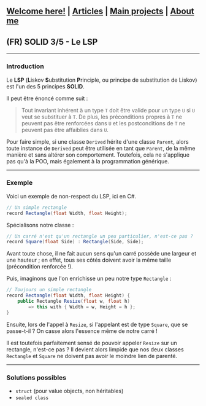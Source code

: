 ## [Welcome here!](https://vpenando.github.io) | [Articles](https://vpenando.github.io/articles.html) | [Main projects](https://vpenando.github.io/projects.html) | [About me](https://vpenando.github.io/about.html)

## (FR) SOLID 3/5 - Le LSP

---

### Introduction

Le **LSP** (**L**iskov **S**ubstitution **P**rinciple, ou principe de substitution de Liskov) est l'un des 5 principes **SOLID**.

Il peut être énoncé comme suit :

> Tout invariant inhérent à un type `T` doit être valide pour un type `U` si `U` veut se substituer à `T`. De plus, les préconditions propres à `T` ne peuvent pas être renforcées dans `U` et les postconditions de `T` ne peuvent pas être affaiblies dans `U`.

Pour faire simple, si une classe `Derived` hérite d'une classe `Parent`, alors toute instance de `Derived` peut être utilisée en tant que `Parent`, de la même manière et sans altérer son comportement.
Toutefois, cela ne s'applique pas qu'à la POO, mais également à la programmation générique.

---

### Exemple

Voici un exemple de non-respect du LSP, ici en C#.
```c#
// Un simple rectangle
record Rectangle(float Width, float Height);
```
Spécialisons notre classe :
```c#
// Un carré n'est qu'un rectangle un peu particulier, n'est-ce pas ?
record Square(float Side) : Rectangle(Side, Side);
```

Avant toute chose, il ne fait aucun sens qu'un carré possède une largeur et une hauteur ; en effet, tous ses côtés doivent avoir la même taille (précondition renforcée !).

Puis, imaginons que l'on enrichisse un peu notre type `Rectangle` :
```c#
// Toujours un simple rectangle
record Rectangle(float Width, float Height) {
    public Rectangle Resize(float w, float h)
        => this with { Width = w, Height = h };
}
```
Ensuite, lors de l'appel à `Resize`, si l'appelant est de type `Square`, que se passe-t-il ? On casse alors l'essence même de notre carré !

Il est toutefois parfaitement sensé de pouvoir appeler `Resize` sur un rectangle, n'est-ce pas ? Il devient alors limpide que nos deux classes `Rectangle` et `Square` ne doivent pas avoir le moindre lien de parenté.

---

### Solutions possibles

- `struct` (pour value objects, non héritables)
- `sealed class`
